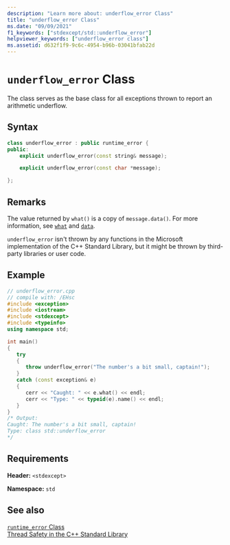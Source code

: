 ```yaml
---
description: "Learn more about: underflow_error Class"
title: "underflow_error Class"
ms.date: "09/09/2021"
f1_keywords: ["stdexcept/std::underflow_error"]
helpviewer_keywords: ["underflow_error class"]
ms.assetid: d632f1f9-9c6c-4954-b96b-03041bfab22d
---
```

# `underflow_error` Class

The class serves as the base class for all exceptions thrown to report an arithmetic underflow.

## Syntax

```cpp
class underflow_error : public runtime_error {
public:
    explicit underflow_error(const string& message);

    explicit underflow_error(const char *message);

};
```

## Remarks

The value returned by `what()` is a copy of `message.data()`. For more information, see [`what`](../standard-library/exception-class.md) and [`data`](../standard-library/basic-string-class.md#data).

`underflow_error` isn't thrown by any functions in the Microsoft implementation of the C++ Standard Library, but it might be thrown by third-party libraries or user code.

## Example

```cpp
// underflow_error.cpp
// compile with: /EHsc
#include <exception>
#include <iostream>
#include <stdexcept>
#include <typeinfo>
using namespace std;

int main()
{
   try
   {
      throw underflow_error("The number's a bit small, captain!");
   }
   catch (const exception& e)
   {
      cerr << "Caught: " << e.what() << endl;
      cerr << "Type: " << typeid(e).name() << endl;
   }
}
/* Output:
Caught: The number's a bit small, captain!
Type: class std::underflow_error
*/
```

## Requirements

**Header:** `<stdexcept>`

**Namespace:** `std`

## See also

[`runtime_error` Class](../standard-library/runtime-error-class.md)\
[Thread Safety in the C++ Standard Library](../standard-library/thread-safety-in-the-cpp-standard-library.md)
